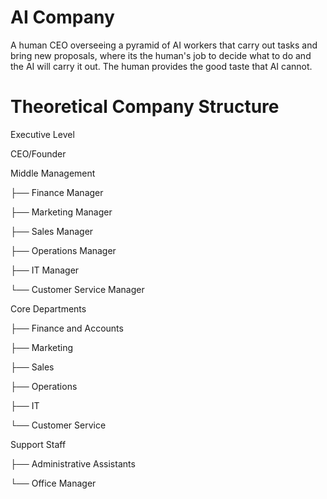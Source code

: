 
# AI Company

A human CEO overseeing a pyramid of AI workers that carry out tasks and bring new proposals, where its the human's job to decide what to do and the AI will carry it out. The human provides the good taste that AI cannot.

# Theoretical Company Structure

Executive Level

CEO/Founder


Middle Management

├── Finance Manager

├── Marketing Manager

├── Sales Manager

├── Operations Manager

├── IT Manager

└── Customer Service Manager


Core Departments

├── Finance and Accounts

├── Marketing

├── Sales

├── Operations

├── IT

└── Customer Service


Support Staff

├── Administrative Assistants

└── Office Manager

